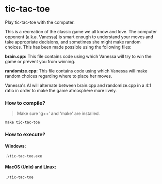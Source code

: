 # tic-tac-toe
Play tic-tac-toe with the computer.

This is a recreation of the classic game we all know and love. The computer opponent (a.k.a. Vanessa) is smart enough to understand your moves and take appropriate decisions, and sometimes she might make random choices. This has been made possible using the following files:

**brain.cpp:** This file contains code using which Vanessa will try to win the game or prevent you from winning.

**randomize.cpp:** This file contains code using which Vanessa will make random choices regarding where to place her moves.

Vanessa's AI will alternate between brain.cpp and randomize.cpp in a 4:1 ratio in order to make the game atmosphere more lively.

### How to compile?
> Make sure 'g++' and 'make' are installed.
```
make tic-tac-toe
```
### How to execute?
#### Windows:
```
.\tic-tac-toe.exe
```
#### MacOS (Unix) and Linux:
```
./tic-tac-toe
```
